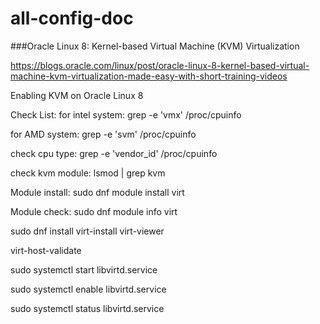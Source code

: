 # all-config-doc
###Oracle Linux 8: Kernel-based Virtual Machine (KVM) Virtualization

https://blogs.oracle.com/linux/post/oracle-linux-8-kernel-based-virtual-machine-kvm-virtualization-made-easy-with-short-training-videos

Enabling KVM on Oracle Linux 8

Check List:
for intel system:  grep -e 'vmx' /proc/cpuinfo

for AMD system: grep -e 'svm' /proc/cpuinfo

check cpu type: grep -e 'vendor_id' /proc/cpuinfo

check kvm module: lsmod | grep kvm

Module install: sudo dnf module install virt

Module check: sudo dnf module info virt

sudo dnf install virt-install virt-viewer

virt-host-validate

sudo systemctl start libvirtd.service

sudo systemctl enable libvirtd.service

sudo systemctl status libvirtd.service
